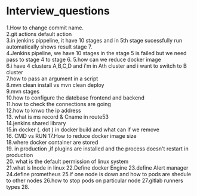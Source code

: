 # Interview_questions
1.How to change commit name.  
2.git actions default action  
3.in jenkins pippeline, it have 10 stages and in 5th stage sucessfully run automatically shows result stage 7.  
4.Jenkins pipeline, we have 10 stages in the stage 5 is failed but we need pass to stage 4 to stage 6.
5.how can we reduce docker image  
6.i have  4 clusters A,B,C,D  and i'm in Ath cluster and i want to switch to B cluster  
7.how to pass an argument in a script  
8.mvn clean install vs mvn clean deploy  
9.mvn stages  
10.how to configure the datebase frontend and backend  
11.how to check the connections are going  
12.how to knwo the ip address  
13. what is ms record & Cname in route53  
14.jenkins shared library  
15.in docker (. dot ) in docker build and what can if we remove  
16. CMD vs RUN
17.How to reduce docker image size  
18.where docker container are stored  
19. in production ,if plugins are installed and the process doesn't restart in production   
20. what is the default permission of linux system  
21.what is Inode in linux
22.Define docker Engine
23.define Alert manager
24.define prometheus
25.if one node is down and how to pods are shedule to other nodes
26.how to stop pods on particular node
27.gitlab runners types
28.
  

